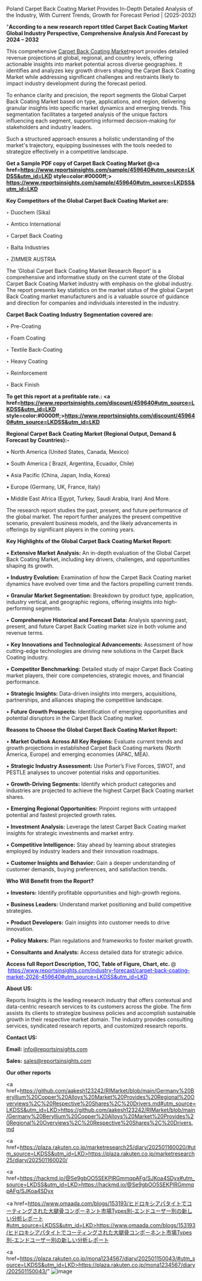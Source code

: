Poland Carpet Back Coating Market Provides In-Depth Detailed Analysis of the Industry, With Current Trends, Growth for Forecast Period | (2025-2032)

"<strong>According to a new research report titled Carpet Back Coating Market Global Industry Perspective, Comprehensive Analysis And Forecast by 2024 – 2032</strong>

This comprehensive <a href=https://www.reportsinsights.com/sample/459640>Carpet Back Coating Market</a>report provides detailed revenue projections at global, regional, and country levels, offering actionable insights into market potential across diverse geographies. It identifies and analyzes key growth drivers shaping the Carpet Back Coating Market while addressing significant challenges and restraints likely to impact industry development during the forecast period.

To enhance clarity and precision, the report segments the Global Carpet Back Coating Market based on type, applications, and region, delivering granular insights into specific market dynamics and emerging trends. This segmentation facilitates a targeted analysis of the unique factors influencing each segment, supporting informed decision-making for stakeholders and industry leaders.

Such a structured approach ensures a holistic understanding of the market's trajectory, equipping businesses with the tools needed to strategize effectively in a competitive landscape.

<strong>Get a Sample PDF copy of Carpet Back Coating Market </strong><strong>@<a href=https://www.reportsinsights.com/sample/459640#utm_source=LKDSS&utm_id=LKD style=color:#0000ff;> https://www.reportsinsights.com/sample/459640#utm_source=LKDSS&utm_id=LKD</a></strong></font>

<strong>Key Competitors of the Global Carpet Back Coating Market are:</strong>

‣ Duochem (Sika)

‣ Amtico International

‣ Carpet Back Coating

‣ Balta Industries

‣ ZIMMER AUSTRIA

The ‘Global Carpet Back Coating Market Research Report’ is a comprehensive and informative study on the current state of the Global Carpet Back Coating Market industry with emphasis on the global industry. The report presents key statistics on the market status of the global Carpet Back Coating market manufacturers and is a valuable source of guidance and direction for companies and individuals interested in the industry.

<strong>Carpet Back Coating Industry Segmentation covered are:</strong>

‣ Pre-Coating

‣ Foam Coating

‣ Textile Back-Coating

‣ Heavy Coating

‣ Reinforcement

‣ Back Finish

<strong>To get this report at a profitable rate.: <a href=https://www.reportsinsights.com/discount/459640#utm_source=LKDSS&utm_id=LKD style=color:#0000ff;>https://www.reportsinsights.com/discount/459640#utm_source=LKDSS&utm_id=LKD</a></strong></font>

<strong>Regional Carpet Back Coating Market (Regional Output, Demand &amp; Forecast by Countries):-</strong>

• North America (United States, Canada, Mexico)

• South America ( Brazil, Argentina, Ecuador, Chile)

• Asia Pacific (China, Japan, India, Korea)

• Europe (Germany, UK, France, Italy)

• Middle East Africa (Egypt, Turkey, Saudi Arabia, Iran) And More.

The research report studies the past, present, and future performance of the global market. The report further analyzes the present competitive scenario, prevalent business models, and the likely advancements in offerings by significant players in the coming years.

<strong>Key Highlights of the Global Carpet Back Coating Market Report:</strong>

• <strong>Extensive Market Analysis:</strong> An in-depth evaluation of the Global Carpet Back Coating Market, including key drivers, challenges, and opportunities shaping its growth.

• <strong>Industry Evolution:</strong> Examination of how the Carpet Back Coating market dynamics have evolved over time and the factors propelling current trends.

• <strong>Granular Market Segmentation:</strong> Breakdown by product type, application, industry vertical, and geographic regions, offering insights into high-performing segments.

• <strong>Comprehensive Historical and Forecast Data:</strong> Analysis spanning past, present, and future Carpet Back Coating market size in both volume and revenue terms.

• <strong>Key Innovations and Technological Advancements:</strong> Assessment of how cutting-edge technologies are driving new solutions in the Carpet Back Coating industry.

• <strong>Competitor Benchmarking:</strong> Detailed study of major Carpet Back Coating market players, their core competencies, strategic moves, and financial performance.

• <strong>Strategic Insights:</strong> Data-driven insights into mergers, acquisitions, partnerships, and alliances shaping the competitive landscape.

• <strong>Future Growth Prospects:</strong> Identification of emerging opportunities and potential disruptors in the Carpet Back Coating market.

<strong>Reasons to Choose the Global Carpet Back Coating Market Report:</strong>

• <strong>Market Outlook Across All Key Regions:</strong> Evaluate current trends and growth projections in established Carpet Back Coating markets (North America, Europe) and emerging economies (APAC, MEA).

• <strong>Strategic Industry Assessment:</strong> Use Porter’s Five Forces, SWOT, and PESTLE analyses to uncover potential risks and opportunities.

• <strong>Growth-Driving Segments:</strong> Identify which product categories and industries are projected to achieve the highest Carpet Back Coating market shares.

• <strong>Emerging Regional Opportunities:</strong> Pinpoint regions with untapped potential and fastest projected growth rates.

• <strong>Investment Analysis:</strong> Leverage the latest Carpet Back Coating market insights for strategic investments and market entry.

• <strong>Competitive Intelligence:</strong> Stay ahead by learning about strategies employed by industry leaders and their innovation roadmaps.

• <strong>Customer Insights and Behavior:</strong> Gain a deeper understanding of customer demands, buying preferences, and satisfaction trends.

<strong>Who Will Benefit from the Report?</strong>

• <strong>Investors:</strong> Identify profitable opportunities and high-growth regions.

• <strong>Business Leaders:</strong> Understand market positioning and build competitive strategies.

• <strong>Product Developers:</strong> Gain insights into customer needs to drive innovation.

• <strong>Policy Makers:</strong> Plan regulations and frameworks to foster market growth.

• <strong>Consultants and Analysts:</strong> Access detailed data for strategic advice.
</ul>
<strong>Access full Report Description, TOC, Table of Figure, Chart, etc. </strong>@  <a href=https://www.reportsinsights.com/industry-forecast/carpet-back-coating-market-2026-459640#utm_source=LKDSS&utm_id=LKD style=color:#0000ff;>https://www.reportsinsights.com/industry-forecast/carpet-back-coating-market-2026-459640#utm_source=LKDSS&utm_id=LKD</a></font>

<strong><strong>About US</strong>:</strong>

Reports Insights is the leading research industry that offers contextual and data-centric research services to its customers across the globe. The firm assists its clients to strategize business policies and accomplish sustainable growth in their respective market domain. The industry provides consulting services, syndicated research reports, and customized research reports.

<strong>Contact US:</strong>

<p class=""""><b>Email:</b> <a href=mailto:info@reportsinsights.com>info@reportsinsights.com</a></p>
<p class=""""><b>Sales:</b> <a href=mailto:sales@reportsinsights.com>sales@reportsinsights.com</a></p>

<strong>Our other reports</strong>

<a href=https://github.com/aakesh123242/RIMarket/blob/main/Germany%20Beryllium%20Copper%20Alloys%20Market%20Provides%20Regional%20Overviews%2C%20Respective%20Shares%2C%20Drivers.md#utm_source=LKDSS&utm_id=LKD>https://github.com/aakesh123242/RIMarket/blob/main/Germany%20Beryllium%20Copper%20Alloys%20Market%20Provides%20Regional%20Overviews%2C%20Respective%20Shares%2C%20Drivers.md</a>

<a href=https://plaza.rakuten.co.jp/marketresearch25/diary/202501160020/#utm_source=LKDSS&utm_id=LKD>https://plaza.rakuten.co.jp/marketresearch25/diary/202501160020/</a>

<a href=https://hackmd.io/@Se9gbOO5SEKPlRGmmqpAFg/SJKoa4SDyx#utm_source=LKDSS&utm_id=LKD>https://hackmd.io/@Se9gbOO5SEKPlRGmmqpAFg/SJKoa4SDyx</a>

<a href=https://www.omaada.com/blogs/153193/ヒドロキシアパタイトでコーティングされた大腿骨コンポーネント市場Types別-エンドユーザー別の新しい分析レポート#utm_source=LKDSS&utm_id=LKD>https://www.omaada.com/blogs/153193/ヒドロキシアパタイトでコーティングされた大腿骨コンポーネント市場Types別-エンドユーザー別の新しい分析レポート</a>

<a href=https://plaza.rakuten.co.jp/mona1234567/diary/202501150043/#utm_source=LKDSS&utm_id=LKD>https://plaza.rakuten.co.jp/mona1234567/diary/202501150043/</a>"
![image](https://github.com/user-attachments/assets/34e6dce5-e9d0-4b73-9b0e-4a7acf92dedb)

